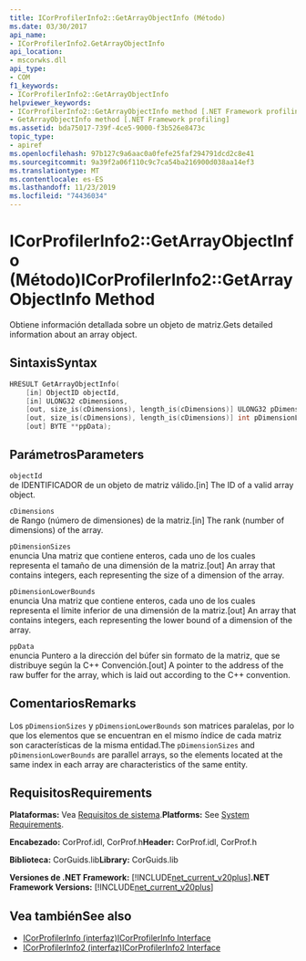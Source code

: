 ```yaml
---
title: ICorProfilerInfo2::GetArrayObjectInfo (Método)
ms.date: 03/30/2017
api_name:
- ICorProfilerInfo2.GetArrayObjectInfo
api_location:
- mscorwks.dll
api_type:
- COM
f1_keywords:
- ICorProfilerInfo2::GetArrayObjectInfo
helpviewer_keywords:
- ICorProfilerInfo2::GetArrayObjectInfo method [.NET Framework profiling]
- GetArrayObjectInfo method [.NET Framework profiling]
ms.assetid: bda75017-739f-4ce5-9000-f3b526e8473c
topic_type:
- apiref
ms.openlocfilehash: 97b127c9a6aac0a0fefe25faf294791dcd2c8e41
ms.sourcegitcommit: 9a39f2a06f110c9c7ca54ba216900d038aa14ef3
ms.translationtype: MT
ms.contentlocale: es-ES
ms.lasthandoff: 11/23/2019
ms.locfileid: "74436034"
---
```

# <a name="icorprofilerinfo2getarrayobjectinfo-method"></a><span data-ttu-id="8e0fe-102">ICorProfilerInfo2::GetArrayObjectInfo (Método)</span><span class="sxs-lookup"><span data-stu-id="8e0fe-102">ICorProfilerInfo2::GetArrayObjectInfo Method</span></span>
<span data-ttu-id="8e0fe-103">Obtiene información detallada sobre un objeto de matriz.</span><span class="sxs-lookup"><span data-stu-id="8e0fe-103">Gets detailed information about an array object.</span></span>  
  
## <a name="syntax"></a><span data-ttu-id="8e0fe-104">Sintaxis</span><span class="sxs-lookup"><span data-stu-id="8e0fe-104">Syntax</span></span>  
  
```cpp  
HRESULT GetArrayObjectInfo(  
    [in] ObjectID objectId,  
    [in] ULONG32 cDimensions,  
    [out, size_is(cDimensions), length_is(cDimensions)] ULONG32 pDimensionSizes[],  
    [out, size_is(cDimensions), length_is(cDimensions)] int pDimensionLowerBounds[],  
    [out] BYTE **ppData);  
```  
  
## <a name="parameters"></a><span data-ttu-id="8e0fe-105">Parámetros</span><span class="sxs-lookup"><span data-stu-id="8e0fe-105">Parameters</span></span>  
 `objectId`  
 <span data-ttu-id="8e0fe-106">de IDENTIFICADOR de un objeto de matriz válido.</span><span class="sxs-lookup"><span data-stu-id="8e0fe-106">[in] The ID of a valid array object.</span></span>  
  
 `cDimensions`  
 <span data-ttu-id="8e0fe-107">de Rango (número de dimensiones) de la matriz.</span><span class="sxs-lookup"><span data-stu-id="8e0fe-107">[in] The rank (number of dimensions) of the array.</span></span>  
  
 `pDimensionSizes`  
 <span data-ttu-id="8e0fe-108">enuncia Una matriz que contiene enteros, cada uno de los cuales representa el tamaño de una dimensión de la matriz.</span><span class="sxs-lookup"><span data-stu-id="8e0fe-108">[out] An array that contains integers, each representing the size of a dimension of the array.</span></span>  
  
 `pDimensionLowerBounds`  
 <span data-ttu-id="8e0fe-109">enuncia Una matriz que contiene enteros, cada uno de los cuales representa el límite inferior de una dimensión de la matriz.</span><span class="sxs-lookup"><span data-stu-id="8e0fe-109">[out] An array that contains integers, each representing the lower bound of a dimension of the array.</span></span>  
  
 `ppData`  
 <span data-ttu-id="8e0fe-110">enuncia Puntero a la dirección del búfer sin formato de la matriz, que se distribuye según la C++ Convención.</span><span class="sxs-lookup"><span data-stu-id="8e0fe-110">[out] A pointer to the address of the raw buffer for the array, which is laid out according to the C++ convention.</span></span>  
  
## <a name="remarks"></a><span data-ttu-id="8e0fe-111">Comentarios</span><span class="sxs-lookup"><span data-stu-id="8e0fe-111">Remarks</span></span>  
 <span data-ttu-id="8e0fe-112">Los `pDimensionSizes` y `pDimensionLowerBounds` son matrices paralelas, por lo que los elementos que se encuentran en el mismo índice de cada matriz son características de la misma entidad.</span><span class="sxs-lookup"><span data-stu-id="8e0fe-112">The `pDimensionSizes` and `pDimensionLowerBounds` are parallel arrays, so the elements located at the same index in each array are characteristics of the same entity.</span></span>  
  
## <a name="requirements"></a><span data-ttu-id="8e0fe-113">Requisitos</span><span class="sxs-lookup"><span data-stu-id="8e0fe-113">Requirements</span></span>  
 <span data-ttu-id="8e0fe-114">**Plataformas:** Vea [Requisitos de sistema](../../../../docs/framework/get-started/system-requirements.md).</span><span class="sxs-lookup"><span data-stu-id="8e0fe-114">**Platforms:** See [System Requirements](../../../../docs/framework/get-started/system-requirements.md).</span></span>  
  
 <span data-ttu-id="8e0fe-115">**Encabezado:** CorProf.idl, CorProf.h</span><span class="sxs-lookup"><span data-stu-id="8e0fe-115">**Header:** CorProf.idl, CorProf.h</span></span>  
  
 <span data-ttu-id="8e0fe-116">**Biblioteca:** CorGuids.lib</span><span class="sxs-lookup"><span data-stu-id="8e0fe-116">**Library:** CorGuids.lib</span></span>  
  
 <span data-ttu-id="8e0fe-117">**Versiones de .NET Framework:** [!INCLUDE[net_current_v20plus](../../../../includes/net-current-v20plus-md.md)]</span><span class="sxs-lookup"><span data-stu-id="8e0fe-117">**.NET Framework Versions:** [!INCLUDE[net_current_v20plus](../../../../includes/net-current-v20plus-md.md)]</span></span>  
  
## <a name="see-also"></a><span data-ttu-id="8e0fe-118">Vea también</span><span class="sxs-lookup"><span data-stu-id="8e0fe-118">See also</span></span>

- [<span data-ttu-id="8e0fe-119">ICorProfilerInfo (interfaz)</span><span class="sxs-lookup"><span data-stu-id="8e0fe-119">ICorProfilerInfo Interface</span></span>](../../../../docs/framework/unmanaged-api/profiling/icorprofilerinfo-interface.md)
- [<span data-ttu-id="8e0fe-120">ICorProfilerInfo2 (interfaz)</span><span class="sxs-lookup"><span data-stu-id="8e0fe-120">ICorProfilerInfo2 Interface</span></span>](../../../../docs/framework/unmanaged-api/profiling/icorprofilerinfo2-interface.md)
